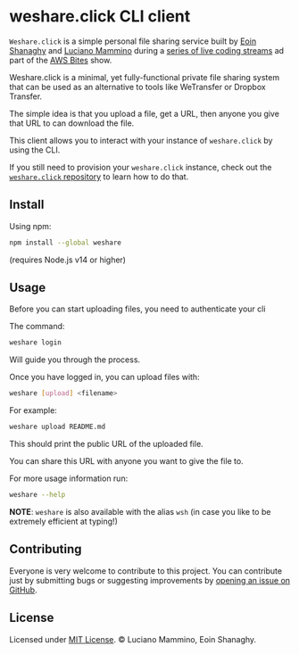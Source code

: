 # weshare.click CLI client

`Weshare.click` is a simple personal file sharing service built by [Eoin Shanaghy](https://twitter.com/eoins)
and [Luciano Mammino](https://twitter.com/loige) during a [series of live coding streams](https://www.youtube.com/watch?v=EfRElTYilyY&list=PLAWXFhe0N1vI1_z-06EzJ22pz95_gBrId) ad part of the [AWS Bites](https://awsbites.com) show.

Weshare.click is a minimal, yet fully-functional private file sharing system that can be used as an alternative to tools like WeTransfer or Dropbox Transfer.

The simple idea is that you upload a file, get a URL, then anyone you give that URL to can download the file.

This client allows you to interact with your instance of `weshare.click` by using the CLI.

If you still need to provision your `weshare.click` instance, check out the [`weshare.click` repository](https://github.com/awsbites/weshare.click) to learn how to do that.


## Install

Using npm:

```bash
npm install --global weshare
```

(requires Node.js v14 or higher)

## Usage

Before you can start uploading files, you need to authenticate your cli

The command:

```bash
weshare login
```

Will guide you through the process.

Once you have logged in, you can upload files with:

```bash
weshare [upload] <filename>
```

For example:

```bash
weshare upload README.md
```

This should print the public URL of the uploaded file.

You can share this URL with anyone you want to give the file to.


For more usage information run:

```bash
weshare --help
```

**NOTE**: `weshare` is also available with the alias `wsh` (in case you like to be extremely efficient at typing!)


## Contributing

Everyone is very welcome to contribute to this project.
You can contribute just by submitting bugs or suggesting improvements by
[opening an issue on GitHub](https://github.com/awsbites/weshare.click).


## License

Licensed under [MIT License](LICENSE). © Luciano Mammino, Eoin Shanaghy.
